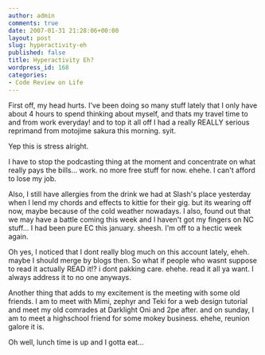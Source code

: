 ```yaml
---
author: admin
comments: true
date: 2007-01-31 21:28:06+00:00
layout: post
slug: hyperactivity-eh
published: false
title: Hyperactivity Eh?
wordpress_id: 168
categories:
- Code Review on Life
---
```


First off, my head hurts. I've been doing so many stuff lately that I only have about 4 hours to spend thinking about myself, and thats my travel time to and from work everyday! and to top it all off I had a really REALLY serious reprimand from motojime sakura this morning. syit.

Yep this is stress alright.

I have to stop the podcasting thing at the moment and concentrate on what really pays the bills... work. no more free stuff for now. ehehe. I can't afford to lose my job.

Also, I still have allergies from the drink we had at Slash's place yesterday when I lend my chords and effects to kittie for their gig. but its wearing off now, maybe because of the cold weather nowadays. I also, found out that we may have a battle coming this week and I haven't got my fingers on NC stuff... I had been pure EC this january. sheesh. I'm off to a hectic week again.

Oh yes, I noticed that I dont really blog much on this account lately, eheh. maybe I should merge by blogs then. So what if people who wasnt suppose to read it actually READ it!? i dont pakking care. ehehe. read it all ya want. I always address it to no one anyways.

Another thing that adds to my excitement is the meeting with some old friends. I am to meet with Mimi, zephyr and Teki for a web design tutorial and meet my old comrades at Darklight Oni and 2pe after. and on sunday, I am to meet a highschool friend for some mokey business. ehehe, reunion galore it is.

Oh well, lunch time is up and I gotta eat...
